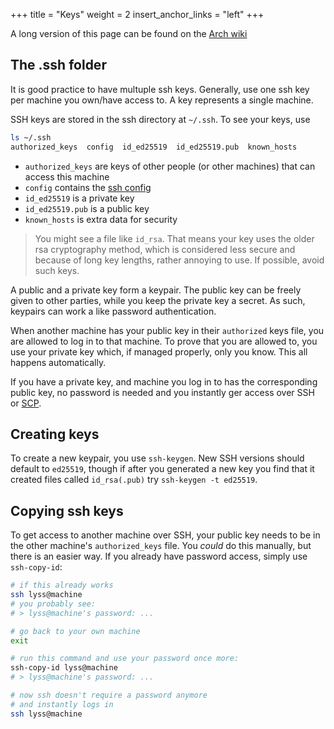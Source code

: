 +++
title = "Keys"
weight = 2
insert_anchor_links = "left"
+++

A long version of this page can be found on the [Arch wiki](https://wiki.archlinux.org/title/SSH_keys)

## The .ssh folder

It is good practice to have multuple ssh keys. 
Generally, use one ssh key per machine you own/have access to. 
A key represents a single machine.

SSH keys are stored in the ssh directory at `~/.ssh`. 
To see your keys, use
```bash
ls ~/.ssh
authorized_keys  config  id_ed25519  id_ed25519.pub  known_hosts
```

* `authorized_keys` are keys of other people (or other machines) that can access this machine
* `config` contains the [ssh config](./basics.md#ssh-config)
* `id_ed25519` is a private key
* `id_ed25519.pub` is a public key
* `known_hosts` is extra data for security

> You might see a file like `id_rsa`. 
> That means your key uses the older rsa cryptography method,
> which is considered less secure and because of long key lengths, rather annoying to use.
> If possible, avoid such keys.

A public and a private key form a keypair. 
The public key can be freely given to other parties, while you keep the private key a secret.
As such, keypairs can work a like password authentication.

When another machine has your public key in their `authorized` keys file, you are allowed to log in to that machine. 
To prove that you are allowed to, you use your private key which,
if managed properly, only you know.
This all happens automatically. 

If you have a private key, and machine you log in to has the corresponding public key, no password is needed and you instantly ger access over SSH or [SCP](@/nix/ssh/copying.md).

## Creating keys

To create a new keypair, you use `ssh-keygen`.
New SSH versions should default to `ed25519`, 
though if after you generated a new key you find that it created files called `id_rsa(.pub)` try `ssh-keygen -t ed25519`.

## Copying ssh keys

To get access to another machine over SSH, your public key needs to be in the other machine's `authorized_keys` file. 
You *could* do this manually, but there is an easier way.
If you already have password access, simply use `ssh-copy-id`:

```bash
# if this already works
ssh lyss@machine
# you probably see:
# > lyss@machine's password: ...

# go back to your own machine
exit

# run this command and use your password once more:
ssh-copy-id lyss@machine
# > lyss@machine's password: ...

# now ssh doesn't require a password anymore
# and instantly logs in
ssh lyss@machine
```

